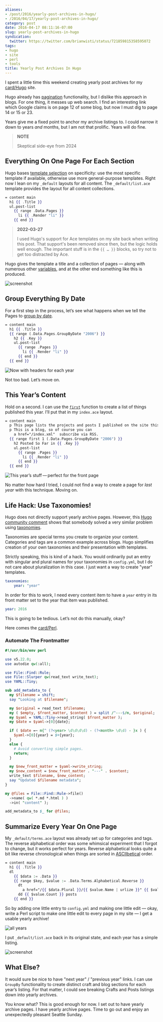 ```yaml
---
aliases:
- /post/2016/yearly-post-archives-in-hugo/
- /2016/04/17/yearly-post-archives-in-hugo/
category: post
date: 2016-04-17 08:11:16-07:00
slug: yearly-post-archives-in-hugo
syndication:
  twitter: https://twitter.com/brianwisti/status/721859815358595072
tags:
- hugo
- site
- perl
- tools
title: Yearly Post Archives In Hugo
---
```


I spent a little time this weekend creating yearly post archives for my [card/Hugo](../../../card/Hugo.md) site.

Hugo already has [pagination](https://gohugo.io/extras/pagination/) functionality, but I dislike this approach in blogs. For one thing, it messes up web search. I find an interesting link which Google claims is on page 12 of some blog, but now I must dig to page 14 or 15 or 23.

Years give me a fixed point to anchor my archive listings to. I could narrow it down to years *and* months, but I am not that prolific. Years will do fine.

 > 
 > **NOTE**
>
 > Skeptical side-eye from 2024

## Everything On One Page For Each Section

Hugo bases [template selection](https://gohugo.io/templates/list/) on specificity: use the most specific template if available, otherwise use more general-purpose templates. Right now I lean on my `_default` layouts for all content. The `_default/list.ace` template provides the layout for all content collections.

````handlebars
= content main
  h1 {{ .Title }}
  ul.post-list
    {{ range .Data.Pages }}
      li {{ .Render "li" }}
    {{ end }}
````

 > 
 > **2022-03-27**
>
 > I used Hugo's support for Ace templates on my site back when writing this post. That support's been removed since then, but the logic holds well enough. The important stuff is in the `{{ … }}` blocks, so try not to get too distracted by
 > Ace.

Hugo gives the template a title and a collection of pages — along with numerous other [variables](https://gohugo.io/templates/variables/), and at the other end something like this is produced.

![screenshot](attachments/img/2016/site-default-listing.png "Default listing applied to Craft section")

## Group Everything By Date

For a first step in the process, let’s see what happens when we tell the Pages to [group by date](https://gohugo.io/templates/list/#grouping-by-page-date).

````handlebars
= content main
  h1 {{ .Title }}
  {{ range (.Data.Pages.GroupByDate "2006") }}
    h2 {{ .Key }}
    ul.post-list
      {{ range .Pages }}
        li {{ .Render "li" }}
      {{ end }}
  {{ end }}
````

![Now with headers for each year](attachments/img/2016/site-single-page-year-headers.png)

Not too bad. Let’s move on.

## This Year’s Content

Hold on a second. I can use the [`first`](https://gohugo.io/templates/functions/#first) function to create a list of things published this year. I’ll put that in my `index.ace` layout.

````handlebars
= content main
  p This page lists the projects and posts I published on the site this year.
  p This is a blog, so of course you can
    a href="/index.xml"  subscribe via RSS.
  {{ range first 1 (.Data.Pages.GroupByDate "2006") }}
    h2 Posted So Far in {{ .Key }}
    ul.post-list
      {{ range .Pages }}
        li {{ .Render "li" }}
      {{ end }}
  {{ end }}
````

![This year’s stuff — perfect for the front page](attachments/img/2016/site-this-years-posts.png)

No matter how hard I tried, I could not find a way to create a page for *last year* with this technique. Moving on.

## Life Hack: Use Taxonomies!

Hugo does not directly support yearly archive pages. However, this [Hugo community comment](https://discuss.gohugo.io/t/pagination-and-group-by-date/1441/3) shows that somebody solved a very similar problem using [taxonomies](http://gohugo.io/taxonomies/overview/).

Taxonomies are special terms you create to organize your content. Categories and tags are a common example across blogs. Hugo simplifies creation of your own taxonomies and their presentation with templates.

Strictly speaking, this is kind of a hack. You would ordinarily put an entry with singular and plural names for your taxonomies in `config.yml`, but I do not care about pluralization in this case. I just want a way to create "year" templates.

````yaml
taxonomies:
    year: "year"
````

In order for this to work, I need every content item to have a `year` entry in its front matter set to the year that item was published.

````yaml
year: 2016
````

This is going to be tedious. Let’s not do this manually, okay?

Here comes the [card/Perl](../../../card/Perl.md).

### Automate The Frontmatter

````perl
#!/usr/bin/env perl

use v5.22.0;
use autodie qw(:all);

use File::Find::Rule;
use File::Slurper qw(read_text write_text);
use YAML::Tiny;

sub add_metadata_to {
  my $filename = shift;
  say "Looking at $filename";

  my $original = read_text $filename;
  my ( $empty, $front_matter, $content ) = split /^---$/m, $original;
  my $yaml = YAML::Tiny->read_string( $front_matter );
  my $date = $yaml->[0]{date};

  if ( $date =~ m{^ (?<year> \d\d\d\d) - (?<month> \d\d) - }x ) {
    $yaml->[0]{year} = $+{year};
  }
  else {
    # Avoid converting simple pages.
    return;
  }

  my $new_front_matter = $yaml->write_string;
  my $new_content = $new_front_matter . "---" . $content;
  write_text $filename, $new_content;
  say "Updated $filename metadata";
}

my @files = File::Find::Rule->file()
  ->name( qw( *.md *.html ) )
  ->in( "content" );

add_metadata_to $_ for @files;
````

## Summarize Every Year On One Page

My `_default/terms.ace` layout was already set up for categories and tags. The reverse alphabetical order was some whimsical experiment that I forgot to change, but it works perfect for years. Reverse alphabetical looks quite a bit like reverse chronological when things are sorted in [ASCIIbetical](https://en.wiktionary.org/wiki/ASCIIbetical) order.

````handlebars
= content main
  h1 {{ .Title }}
  dl
    {{ $data := .Data }}
    {{ range $key, $value := .Data.Terms.Alphabetical.Reverse }}
      dt
        a href="/{{ $data.Plural }}/{{ $value.Name | urlize }}" {{ $value.Name }}
      dd {{ $value.Count }} posts
    {{ end }}
````

So by adding one little entry to `config.yml` and making one little edit — okay, write a Perl script to make one little edit to every page in my site — I get a usable yearly archive!

![all years](attachments/img/2016/site-list-all-years.png)

I put `_default/list.ace` back in its original state, and each year has a simple listing.

![screenshot](attachments/img/2016/site-single-year.png "Just the stuff I pushed in 2015")

## What Else?

It would sure be nice to have "next year" / "previous year" links. I can use `GroupBy` functionality to create distinct craft and blog sections for each year’s listing. For that matter, I could see breaking Crafts and Posts listings down into yearly archives.

You know what? This is good enough for now. I set out to have yearly archive pages. I have yearly archive pages. Time to go out and enjoy an unexpectedly pleasant Seattle Sunday.